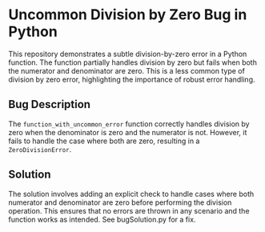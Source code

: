 # Uncommon Division by Zero Bug in Python

This repository demonstrates a subtle division-by-zero error in a Python function. The function partially handles division by zero but fails when both the numerator and denominator are zero. This is a less common type of division by zero error, highlighting the importance of robust error handling.

## Bug Description
The `function_with_uncommon_error` function correctly handles division by zero when the denominator is zero and the numerator is not. However, it fails to handle the case where both are zero, resulting in a `ZeroDivisionError`.

## Solution
The solution involves adding an explicit check to handle cases where both numerator and denominator are zero before performing the division operation. This ensures that no errors are thrown in any scenario and the function works as intended.  See bugSolution.py for a fix.
